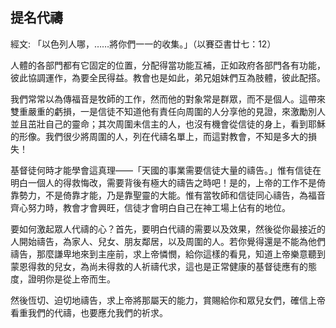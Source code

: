 ## 提名代禱 ##

經文: 「以色列人哪，……將你們一一的收集。」（以賽亞書廿七：12）



人體的各部門都有它固定的位置，分配得當功能互補，正如政府各部門各有功能，彼此協調運作，為要全民得益。教會也是如此，弟兄姐妹們互為肢體，彼此配搭。

我們常常以為傳福音是牧師的工作，然而他的對象常是群眾，而不是個人。這帶來雙重嚴重的虧損，一是信徒不知道他有責任向周圍的人分享他的見證，來激勵別人並且茁壯自己的靈命；其次周圍未信主的人，也沒有機會從信徒的身上，看到耶穌的形像。我們很少將周圍的人，列在代禱名單上，而這對教會，不知是多大的損失！

基督徒何時才能學會這真理——「天國的事業需要信徒大量的禱告。」惟有信徒在明白一個人的得救悔改，需要背後有極大的禱告之時吧！是的，上帝的工作不是倚靠勢力，不是倚靠才能，乃是靠聖靈的大能。惟有當牧師和信徒同心禱告，為福音齊心努力時，教會才會興旺，信徒才會明白自己在神工場上佔有的地位。

要如何激起眾人代禱的心？首先，要明白代禱的需要以及效果，然後從你最接近的人開始禱告，為家人、兒女、朋友鄰居，以及周圍的人。若你覺得還是不能為他們禱告，那麼謙卑地來到主座前，求上帝憐憫，給你這樣的看見，知道上帝樂意聽到蒙恩得救的兒女，為尚未得救的人祈禱代求，這也是正常健康的基督徒應有的態度，證明你是從上帝而生。

然後恆切、迫切地禱告，求上帝將那屬天的能力，賞賜給你和眾兒女們，確信上帝看重我們的代禱，也要應允我們的祈求。